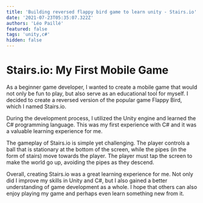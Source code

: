 ```yaml
---
title: 'Building reversed flappy bird game to learn unity - Stairs.io'
date: '2021-07-23T05:35:07.322Z'
authors: 'Léo Paillé'
featured: false
tags: 'unity,c#'
hidden: false
---
```


# Stairs.io: My First Mobile Game

As a beginner game developer, I wanted to create a mobile game that would not only be fun to play, but also serve as an educational tool for myself. I decided to create a reversed version of the popular game Flappy Bird, which I named Stairs.io.

During the development process, I utilized the Unity engine and learned the C# programming language. This was my first experience with C# and it was a valuable learning experience for me.

The gameplay of Stairs.io is simple yet challenging. The player controls a ball that is stationary at the bottom of the screen, while the pipes (in the form of stairs) move towards the player. The player must tap the screen to make the world go up, avoiding the pipes as they descend.

Overall, creating Stairs.io was a great learning experience for me. Not only did I improve my skills in Unity and C#, but I also gained a better understanding of game development as a whole. I hope that others can also enjoy playing my game and perhaps even learn something new from it.
